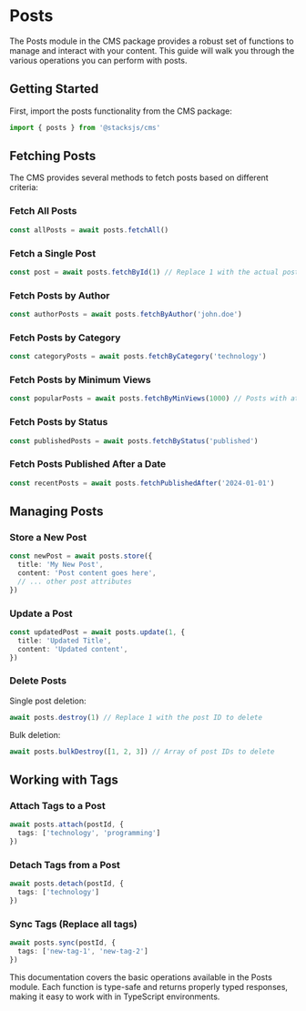 # Posts

The Posts module in the CMS package provides a robust set of functions to manage and interact with your content. This guide will walk you through the various operations you can perform with posts.

## Getting Started

First, import the posts functionality from the CMS package:

```ts
import { posts } from '@stacksjs/cms'
```

## Fetching Posts

The CMS provides several methods to fetch posts based on different criteria:

### Fetch All Posts

```ts
const allPosts = await posts.fetchAll()
```

### Fetch a Single Post

```ts
const post = await posts.fetchById(1) // Replace 1 with the actual post ID
```

### Fetch Posts by Author

```ts
const authorPosts = await posts.fetchByAuthor('john.doe')
```

### Fetch Posts by Category

```ts
const categoryPosts = await posts.fetchByCategory('technology')
```

### Fetch Posts by Minimum Views

```ts
const popularPosts = await posts.fetchByMinViews(1000) // Posts with at least 1000 views
```

### Fetch Posts by Status

```ts
const publishedPosts = await posts.fetchByStatus('published')
```

### Fetch Posts Published After a Date

```ts
const recentPosts = await posts.fetchPublishedAfter('2024-01-01')
```

## Managing Posts

### Store a New Post

```ts
const newPost = await posts.store({
  title: 'My New Post',
  content: 'Post content goes here',
  // ... other post attributes
})
```

### Update a Post

```ts
const updatedPost = await posts.update(1, {
  title: 'Updated Title',
  content: 'Updated content',
})
```

### Delete Posts

Single post deletion:
```ts
await posts.destroy(1) // Replace 1 with the post ID to delete
```

Bulk deletion:
```ts
await posts.bulkDestroy([1, 2, 3]) // Array of post IDs to delete
```

## Working with Tags

### Attach Tags to a Post

```ts
await posts.attach(postId, {
  tags: ['technology', 'programming']
})
```

### Detach Tags from a Post

```ts
await posts.detach(postId, {
  tags: ['technology']
})
```

### Sync Tags (Replace all tags)

```ts
await posts.sync(postId, {
  tags: ['new-tag-1', 'new-tag-2']
})
```

This documentation covers the basic operations available in the Posts module. Each function is type-safe and returns properly typed responses, making it easy to work with in TypeScript environments.

